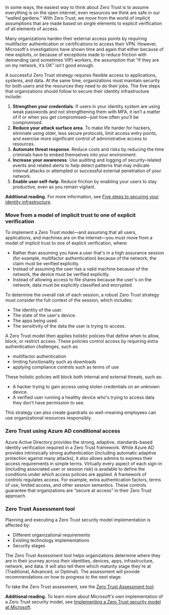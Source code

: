 In some ways, the easiest way to think about Zero Trust is to assume everything is on the open internet, even resources we think are safe in our “walled gardens.” With Zero Trust, we move from the world of implicit assumptions that are made based on single elements to explicit verification of all elements of access.

Many organizations harden their external access points by requiring multifactor authentication or certifications to access their VPN. However, Microsoft's investigations have shown time and again that either because of new exploits, or because of exceptions made to reduce friction with demanding (and sometimes VIP) workers, the assumption that “if they are on my network, it’s OK” isn't good enough.

A successful Zero Trust strategy requires flexible access to applications, systems, and data. At the same time, organizations must maintain security for both users and the resources they need to do their jobs. The five steps that organizations should follow to secure their identity infrastructure include:

1.  **Strengthen your credentials**. If users in your identity system are using weak passwords and not strengthening them with MFA, it isn’t a matter of if or when you get compromised—just how often you'll be compromised.
2.  **Reduce your attack surface area**. To make life harder for hackers, eliminate using older, less secure protocols, limit access entry points, and exercise more significant control of administrative access to resources.
3.  **Automate threat response**. Reduce costs and risks by reducing the time criminals have to embed themselves into your environment.
4.  **Increase your awareness**. Use auditing and logging of security-related events and related alerts to help detect patterns that may indicate internal attacks or attempted or successful external penetration of your network.
5.  **Enable user self-help**. Reduce friction by enabling your users to stay productive, even as you remain vigilant.

**Additional reading.** For more information, see [Five steps to securing your identity infrastructure](/azure/security/fundamentals/steps-secure-identity?azure-portal=true).<br>

### Move from a model of implicit trust to one of explicit verification

To implement a Zero Trust model—and assuming that all users, applications, and machines are on the internet—you must move from a model of implicit trust to one of explicit verification, where:

 -  Rather than assuming you have a user that's in a high assurance session (for example, multifactor authentication) because of the network, the claim must be verified explicitly.
 -  Instead of assuming the user has a valid machine because of the network, the device must be verified explicitly.
 -  Instead of allowing access to file shares because the user's on the network, data must be explicitly classified and encrypted.

To determine the overall risk of each session, a robust Zero Trust strategy must consider the full context of the session, which includes:

 -  The identity of the user.
 -  The state of the user's device.
 -  The apps being used.
 -  The sensitivity of the data the user is trying to access.

A Zero Trust model then applies holistic policies that define when to allow, block, or restrict access. These policies control access by requiring extra authentication challenges, such as:

 -  multifactor authentication
 -  limiting functionality such as downloads
 -  applying compliance controls such as terms of use

These holistic policies will block both internal and external threats, such as:

 -  A hacker trying to gain access using stolen credentials on an unknown device.
 -  A verified user running a healthy device who's trying to access data they don't have permission to see.

This strategy can also create guardrails so well-meaning employees can use organizational resources responsibly.

### Zero Trust using Azure AD conditional access

Azure Active Directory provides the strong, adaptive, standards-based identity verification required in a Zero Trust framework. While Azure AD provides intrinsically strong authentication (including automatic adaptive protection against many attacks), it also allows admins to express their access requirements in simple terms. Virtually every aspect of each sign-in (including associated user or session risk) is available to define the conditions under which access policies are applied. A framework of controls regulates access. For example, extra authentication factors, terms of use, limited access, and other session semantics. These controls guarantee that organizations are “secure at access” in their Zero Trust approach.

### Zero Trust Assessment tool

Planning and executing a Zero Trust security model implementation is affected by:

 -  Different organizational requirements
 -  Existing technology implementations
 -  Security stages

The Zero Trust Assessment tool helps organizations determine where they are in their journey across their identities, devices, apps, infrastructure, network, and data. It will also tell them which maturity stage they're at (Traditional, Advanced, or Optimal). The assessment will provide recommendations on how to progress to the next stage.

To take the Zero Trust assessment, see the [Zero Trust Assessment tool](https://info.microsoft.com/ww-landing-Zero-Trust-Assessment.html?azure-portal=true).

**Additional reading.** To learn more about Microsoft's own implementation of a Zero Trust security model, see [Implementing a Zero Trust security model at Microsoft](https://www.microsoft.com/itshowcase/implementing-a-zero-trust-security-model-at-microsoft?azure-portal=true).
